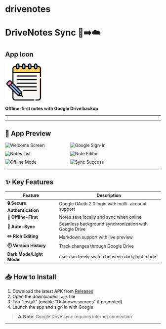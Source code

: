 # drivenotes

# DriveNotes Sync 📱➡️☁️

## App Icon

<img src="lib/assets/images/notes_icon.png" alt="App Icon" width="120">

**Offline-first notes with Google Drive backup**

---
-----------------------------------------------------------------------

## 📱 App Preview

<div style="display: flex; flex-wrap: wrap; gap: 10px;">
  <img src="https://drive.google.com/uc?export=view&id=1PeH_rtblQdv0S_AU0JG0K1Z3QYmNDpRU" alt="Welcome Screen" width="200">
  <img src="https://drive.google.com/uc?export=view&id=11IMaPA-7mrbMY2sr-blCy_I3P_1GJ3QQ" alt="Google Sign-In" width="200">
  <img src="https://drive.google.com/uc?export=view&id=14T1eD2ZdtFHjvhwSZAjWKGJBKPLhH-hD" alt="Notes List" width="200">
  <img src="https://drive.google.com/uc?export=view&id=1ucMsrG-sNXEHMrqducgeI_Y7DnbaZ8aD" alt="Note Editor" width="200">
  <img src="assets/screenshots/offline.jpg" alt="Offline Mode" width="200">
  <img src="https://drive.google.com/uc?export=view&id=1PeH_rtblQdv0S_AU0JG0K1Z3QYmNDpRU" alt="Sync Success" width="200">
</div>


---

## ✨ Key Features

| Feature | Description |
|---------|-------------|
| **🔒 Secure Authentication** | Google OAuth 2.0 login with multi-account support |
| **📱 Offline-First** | Notes save locally and sync when online |
| **🔄 Auto-Sync** | Seamless background synchronization with Google Drive |
| **✏️ Rich Editing** | Markdown support with live preview |
| **⏱️ Version History** | Track changes through Google Drive |
| **Dark Mode/Light Mode** | user can freely switch between dark/light mode |


## 📥 How to Install
1. Download the latest APK from [Releases](https://github.com/Mohit-Smarth-Arora/driveNotes/releases/tag/v1.0.0)
2. Open the downloaded `.apk` file
3. Tap "Install" (enable "Unknown sources" if prompted)
4. Launch the app and sign in with Google

> ⚠️ **Note**: Google Drive sync requires internet connection

---
